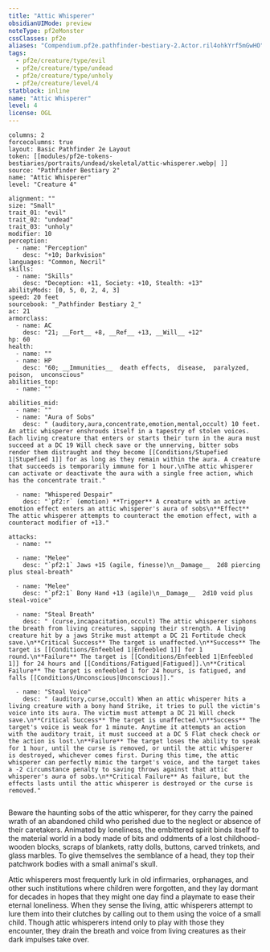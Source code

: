 ```yaml
---
title: "Attic Whisperer"
obsidianUIMode: preview
noteType: pf2eMonster
cssClasses: pf2e
aliases: "Compendium.pf2e.pathfinder-bestiary-2.Actor.ril4ohkYrf5mGwHO" 
tags:
  - pf2e/creature/type/evil
  - pf2e/creature/type/undead
  - pf2e/creature/type/unholy
  - pf2e/creature/level/4
statblock: inline
name: "Attic Whisperer"
level: 4
license: OGL
---
```


```statblock
columns: 2
forcecolumns: true
layout: Basic Pathfinder 2e Layout
token: [[modules/pf2e-tokens-bestiaries/portraits/undead/skeletal/attic-whisperer.webp| ]]
source: "Pathfinder Bestiary 2"
name: "Attic Whisperer"
level: "Creature 4"

alignment: ""
size: "Small"
trait_01: "evil"
trait_02: "undead"
trait_03: "unholy"
modifier: 10
perception:
  - name: "Perception"
    desc: "+10; Darkvision"
languages: "Common, Necril"
skills:
  - name: "Skills"
    desc: "Deception: +11, Society: +10, Stealth: +13"
abilityMods: [0, 5, 0, 2, 4, 3]
speed: 20 feet
sourcebook: "_Pathfinder Bestiary 2_"
ac: 21
armorclass:
  - name: AC
    desc: "21; __Fort__ +8, __Ref__ +13, __Will__ +12"
hp: 60
health:
  - name: ""
  - name: HP
    desc: "60; __Immunities__  death effects,  disease,  paralyzed,  poison,  unconscious"
abilities_top:
  - name: ""

abilities_mid:
  - name: ""
  - name: "Aura of Sobs"
    desc: " (auditory,aura,concentrate,emotion,mental,occult) 10 feet. An attic whisperer enshrouds itself in a tapestry of stolen voices. Each living creature that enters or starts their turn in the aura must succeed at a DC 19 Will check save or the unnerving, bitter sobs render them distraught and they become [[Conditions/Stupefied 1|Stupefied 1]] for as long as they remain within the aura. A creature that succeeds is temporarily immune for 1 hour.\nThe attic whisperer can activate or deactivate the aura with a single free action, which has the concentrate trait."

  - name: "Whispered Despair"
    desc: "`pf2:r` (emotion) **Trigger** A creature with an active emotion effect enters an attic whisperer's aura of sobs\n**Effect** The attic whisperer attempts to counteract the emotion effect, with a counteract modifier of +13."

attacks:
  - name: ""

  - name: "Melee"
    desc: "`pf2:1` Jaws +15 (agile, finesse)\n__Damage__  2d8 piercing plus steal-breath"

  - name: "Melee"
    desc: "`pf2:1` Bony Hand +13 (agile)\n__Damage__  2d10 void plus steal-voice"

  - name: "Steal Breath"
    desc: " (curse,incapacitation,occult) The attic whisperer siphons the breath from living creatures, sapping their strength. A living creature hit by a jaws Strike must attempt a DC 21 Fortitude check save.\n**Critical Success** The target is unaffected.\n**Success** The target is [[Conditions/Enfeebled 1|Enfeebled 1]] for 1 round.\n**Failure** The target is [[Conditions/Enfeebled 1|Enfeebled 1]] for 24 hours and [[Conditions/Fatigued|Fatigued]].\n**Critical Failure** The target is enfeebled 1 for 24 hours, is fatigued, and falls [[Conditions/Unconscious|Unconscious]]."

  - name: "Steal Voice"
    desc: " (auditory,curse,occult) When an attic whisperer hits a living creature with a bony hand Strike, it tries to pull the victim's voice into its aura. The victim must attempt a DC 21 Will check save.\n**Critical Success** The target is unaffected.\n**Success** The target's voice is weak for 1 minute. Anytime it attempts an action with the auditory trait, it must succeed at a DC 5 Flat check check or the action is lost.\n**Failure** The target loses the ability to speak for 1 hour, until the curse is removed, or until the attic whisperer is destroyed, whichever comes first. During this time, the attic whisperer can perfectly mimic the target's voice, and the target takes a -2 circumstance penalty to saving throws against that attic whisperer's aura of sobs.\n**Critical Failure** As failure, but the effects lasts until the attic whisperer is destroyed or the curse is removed."
 
```



Beware the haunting sobs of the attic whisperer, for they carry the pained wrath of an abandoned child who perished due to the neglect or absence of their caretakers. Animated by loneliness, the embittered spirit binds itself to the material world in a body made of bits and oddments of a lost childhood-wooden blocks, scraps of blankets, ratty dolls, buttons, carved trinkets, and glass marbles. To give themselves the semblance of a head, they top their patchwork bodies with a small animal's skull.

Attic whisperers most frequently lurk in old infirmaries, orphanages, and other such institutions where children were forgotten, and they lay dormant for decades in hopes that they might one day find a playmate to ease their eternal loneliness. When they sense the living, attic whisperers attempt to lure them into their clutches by calling out to them using the voice of a small child. Though attic whisperers intend only to play with those they encounter, they drain the breath and voice from living creatures as their dark impulses take over.
